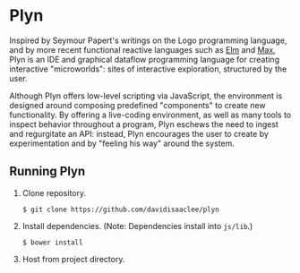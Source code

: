 # Plyn

Inspired by Seymour Papert's writings on the Logo programming language, and by
more recent functional reactive languages such as [Elm](http://elm-lang.org/)
and [Max](https://cycling74.com/), Plyn is an IDE and graphical dataflow
programming language for creating interactive "microworlds": sites of
interactive exploration, structured by the user.

Although Plyn offers low-level scripting via JavaScript, the environment is
designed around composing predefined "components" to create new functionality.
By offering a live-coding environment, as well as many tools to inspect behavior
throughout a program, Plyn eschews the need to ingest and regurgitate an API:
instead, Plyn encourages the user to create by experimentation and by "feeling
his way" around the system.

## Running Plyn

1. Clone repository.

    ```
    $ git clone https://github.com/davidisaaclee/plyn
    ```

2. Install dependencies. (Note: Dependencies install into `js/lib`.)

    ```
    $ bower install
    ```

3. Host from project directory.